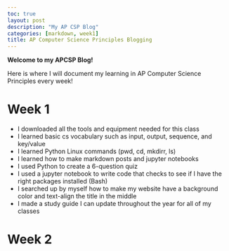 ```yaml
---
toc: true
layout: post
description: "My AP CSP Blog"
categories: [markdown, week1]
title: AP Computer Science Principles Blogging 
---
```


**Welcome to my APCSP Blog!**

<p>Here is where I will document my learning in AP Computer Science Principles every week!</p>

# Week 1
 - I downloaded all the tools and equipment needed for this class 
 - I learned basic cs vocabulary such as input, output, sequence, and key/value
 - I learned Python Linux commands (pwd, cd, mkdirr, ls)
 - I learned how to make markdown posts and jupyter notebooks
 - I used Python to create a 6-question quiz 
 - I used a jupyter notebook to write code that checks to see if I have the right packages installed (Bash)
 - I searched up by myself how to make my website have a background color and text-align the title in the middle 
 - I made a study guide I can update throughout the year for all of my classes

 # Week 2 


